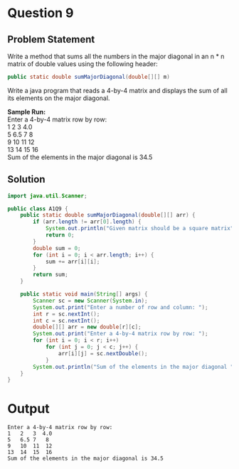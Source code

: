 # Question 9

## Problem Statement
Write a method that sums all the numbers in the major diagonal in an n * n matrix of double values using the following header: 
```java
public static double sumMajorDiagonal(double[][] m) 
```
Write a java program that reads a 4-by-4 matrix and displays the sum of all its elements on the major diagonal.  
 
__Sample Run:__<br>
Enter a 4-by-4 matrix row by row: <br>
1   2   3  4.0 <br>
5   6.5 7   8 <br>
9   10  11  12 <br>
13  14  15  16 <br>
Sum of the elements in the major diagonal is 34.5

## Solution
```java
import java.util.Scanner;

public class A1Q9 {
    public static double sumMajorDiagonal(double[][] arr) {
        if (arr.length != arr[0].length) {
            System.out.println("Given matrix should be a square matrix");
            return 0;
        }
        double sum = 0;
        for (int i = 0; i < arr.length; i++) {
            sum += arr[i][i];
        }
        return sum;
    }

    public static void main(String[] args) {
        Scanner sc = new Scanner(System.in);
        System.out.print("Enter a number of row and column: ");
        int r = sc.nextInt();
        int c = sc.nextInt();
        double[][] arr = new double[r][c];
        System.out.print("Enter a 4-by-4 matrix row by row: ");
        for (int i = 0; i < r; i++)
            for (int j = 0; j < c; j++) {
                arr[i][j] = sc.nextDouble();
            }
        System.out.println("Sum of the elements in the major diagonal " + sumMajorDiagonal(arr));
    }
}
```

# Output
```
Enter a 4-by-4 matrix row by row: 
1   2   3  4.0 
5   6.5 7   8 
9   10  11  12
13  14  15  16
Sum of the elements in the major diagonal is 34.5
```